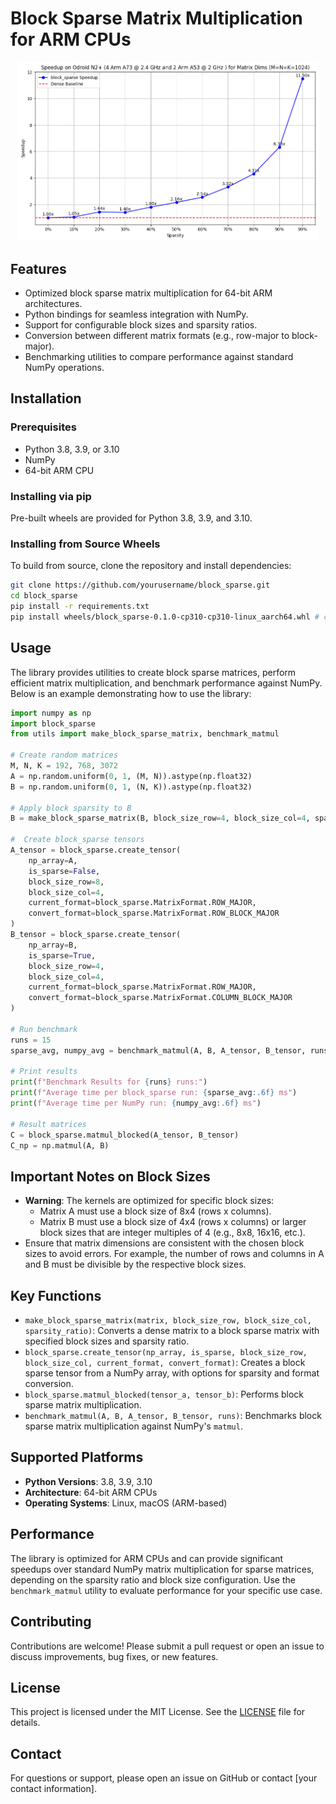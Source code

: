 # Block Sparse Matrix Multiplication for ARM CPUs

<p align="center">
    <img src="images/speed_up.png" alt="Speedup Plot" width="480">
</p>


## Features
- Optimized block sparse matrix multiplication for 64-bit ARM architectures.
- Python bindings for seamless integration with NumPy.
- Support for configurable block sizes and sparsity ratios.
- Conversion between different matrix formats (e.g., row-major to block-major).
- Benchmarking utilities to compare performance against standard NumPy operations.

## Installation

### Prerequisites
- Python 3.8, 3.9, or 3.10
- NumPy
- 64-bit ARM CPU

### Installing via pip
Pre-built wheels are provided for Python 3.8, 3.9, and 3.10.

### Installing from Source Wheels
To build from source, clone the repository and install dependencies:

```bash
git clone https://github.com/yourusername/block_sparse.git
cd block_sparse
pip install -r requirements.txt
pip install wheels/block_sparse-0.1.0-cp310-cp310-linux_aarch64.whl # chosse from avaialble wheels 
```

## Usage

The library provides utilities to create block sparse matrices, perform efficient matrix multiplication, and benchmark performance against NumPy. Below is an example demonstrating how to use the library:

```python
import numpy as np
import block_sparse
from utils import make_block_sparse_matrix, benchmark_matmul

# Create random matrices
M, N, K = 192, 768, 3072
A = np.random.uniform(0, 1, (M, N)).astype(np.float32)
B = np.random.uniform(0, 1, (N, K)).astype(np.float32)

# Apply block sparsity to B
B = make_block_sparse_matrix(B, block_size_row=4, block_size_col=4, sparsity_ratio=0.5)

#  Create block_sparse tensors
A_tensor = block_sparse.create_tensor(
    np_array=A,
    is_sparse=False,
    block_size_row=8,
    block_size_col=4,
    current_format=block_sparse.MatrixFormat.ROW_MAJOR,
    convert_format=block_sparse.MatrixFormat.ROW_BLOCK_MAJOR
)
B_tensor = block_sparse.create_tensor(
    np_array=B,
    is_sparse=True,
    block_size_row=4,
    block_size_col=4,
    current_format=block_sparse.MatrixFormat.ROW_MAJOR,
    convert_format=block_sparse.MatrixFormat.COLUMN_BLOCK_MAJOR
)

# Run benchmark
runs = 15
sparse_avg, numpy_avg = benchmark_matmul(A, B, A_tensor, B_tensor, runs)

# Print results
print(f"Benchmark Results for {runs} runs:")
print(f"Average time per block_sparse run: {sparse_avg:.6f} ms")
print(f"Average time per NumPy run: {numpy_avg:.6f} ms")

# Result matrices
C = block_sparse.matmul_blocked(A_tensor, B_tensor)
C_np = np.matmul(A, B)
```

## Important Notes on Block Sizes
- **Warning**: The kernels are optimized for specific block sizes:
  - Matrix A must use a block size of 8x4 (rows x columns).
  - Matrix B must use a block size of 4x4 (rows x columns) or larger block sizes that are integer multiples of 4 (e.g., 8x8, 16x16, etc.).
- Ensure that matrix dimensions are consistent with the chosen block sizes to avoid errors. For example, the number of rows and columns in A and B must be divisible by the respective block sizes.

## Key Functions
- `make_block_sparse_matrix(matrix, block_size_row, block_size_col, sparsity_ratio)`: Converts a dense matrix to a block sparse matrix with specified block sizes and sparsity ratio.
- `block_sparse.create_tensor(np_array, is_sparse, block_size_row, block_size_col, current_format, convert_format)`: Creates a block sparse tensor from a NumPy array, with options for sparsity and format conversion.
- `block_sparse.matmul_blocked(tensor_a, tensor_b)`: Performs block sparse matrix multiplication.
- `benchmark_matmul(A, B, A_tensor, B_tensor, runs)`: Benchmarks block sparse matrix multiplication against NumPy's `matmul`.

## Supported Platforms
- **Python Versions**: 3.8, 3.9, 3.10
- **Architecture**: 64-bit ARM CPUs
- **Operating Systems**: Linux, macOS (ARM-based)

## Performance
The library is optimized for ARM CPUs and can provide significant speedups over standard NumPy matrix multiplication for sparse matrices, depending on the sparsity ratio and block size configuration. Use the `benchmark_matmul` utility to evaluate performance for your specific use case.

## Contributing
Contributions are welcome! Please submit a pull request or open an issue to discuss improvements, bug fixes, or new features.

## License
This project is licensed under the MIT License. See the [LICENSE](LICENSE) file for details.

## Contact
For questions or support, please open an issue on GitHub or contact [your contact information].